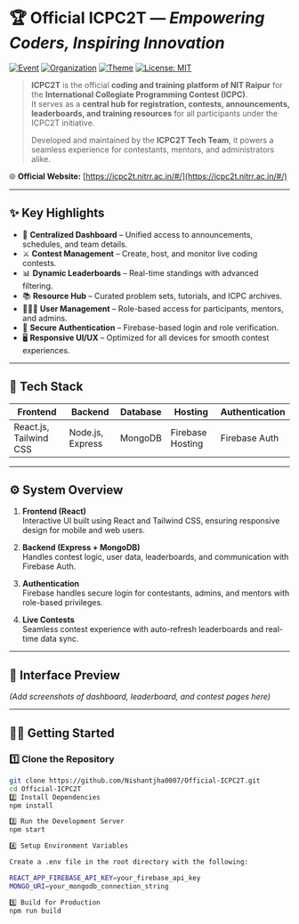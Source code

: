 # 🏆 **Official ICPC2T** — *Empowering Coders, Inspiring Innovation*

[![Event](https://img.shields.io/badge/Event-ICPC%202025-blue)](https://icpc.global/)
[![Organization](https://img.shields.io/badge/Host-NIT%20Raipur-red)](https://nitrr.ac.in/)
[![Theme](https://img.shields.io/badge/Theme-Coding%20%26%20Collaboration-green)](#)
[![License: MIT](https://img.shields.io/badge/License-MIT-yellow.svg)](LICENSE)

> **ICPC2T** is the official **coding and training platform of NIT Raipur** for the **International Collegiate Programming Contest (ICPC)**.  
> It serves as a **central hub for registration, contests, announcements, leaderboards, and training resources** for all participants under the ICPC2T initiative.  
>
> Developed and maintained by the **ICPC2T Tech Team**, it powers a seamless experience for contestants, mentors, and administrators alike.

🌐 **Official Website:** [https://icpc2t.nitrr.ac.in/#/](https://icpc2t.nitrr.ac.in/#/)

---

## ✨ **Key Highlights**

- 🧭 **Centralized Dashboard** – Unified access to announcements, schedules, and team details.  
- ⚔️ **Contest Management** – Create, host, and monitor live coding contests.  
- 📊 **Dynamic Leaderboards** – Real-time standings with advanced filtering.  
- 📚 **Resource Hub** – Curated problem sets, tutorials, and ICPC archives.  
- 🧑‍🤝‍🧑 **User Management** – Role-based access for participants, mentors, and admins.  
- 🔐 **Secure Authentication** – Firebase-based login and role verification.  
- 🖥 **Responsive UI/UX** – Optimized for all devices for smooth contest experiences.  

---

## 🚀 **Tech Stack**

| Frontend | Backend | Database | Hosting | Authentication |
|-----------|----------|-----------|-----------|----------------|
| React.js, Tailwind CSS | Node.js, Express | MongoDB | Firebase Hosting | Firebase Auth |

---

## ⚙️ **System Overview**

1. **Frontend (React)**  
   Interactive UI built using React and Tailwind CSS, ensuring responsive design for mobile and web users.  

2. **Backend (Express + MongoDB)**  
   Handles contest logic, user data, leaderboards, and communication with Firebase Auth.  

3. **Authentication**  
   Firebase handles secure login for contestants, admins, and mentors with role-based privileges.  

4. **Live Contests**  
   Seamless contest experience with auto-refresh leaderboards and real-time data sync.  

---

## 📸 **Interface Preview**

*(Add screenshots of dashboard, leaderboard, and contest pages here)*  

---

## 🧑‍💻 **Getting Started**

### 1️⃣ Clone the Repository
```bash
git clone https://github.com/Nishantjha0007/Official-ICPC2T.git
cd Official-ICPC2T
2️⃣ Install Dependencies
npm install

3️⃣ Run the Development Server
npm start

4️⃣ Setup Environment Variables

Create a .env file in the root directory with the following:

REACT_APP_FIREBASE_API_KEY=your_firebase_api_key
MONGO_URI=your_mongodb_connection_string

5️⃣ Build for Production
npm run build
